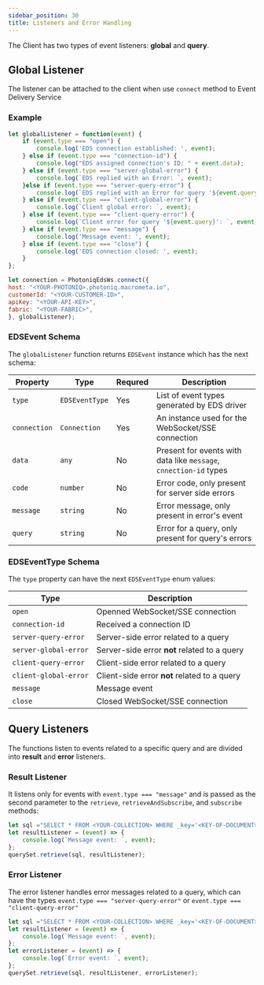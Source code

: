 ```yaml
---
sidebar_position: 30
title: Listeners and Error Handling
---
```


The Client has two types of event listeners: **global** and **query**.

## Global Listener

The listener can be attached to the client when use `connect` method to Event Delivery Service

### Example

```js
let globalListener = function(event) {
    if (event.type === "open") {
        console.log('EDS connection established: ', event);
    } else if (event.type === "connection-id") {
        console.log("EDS assigned connection's ID: " + event.data);
    } else if (event.type === "server-global-error") {
        console.log(`EDS replied with an Error: `, event);
    }else if (event.type === "server-query-error") {
        console.log(`EDS replied with an Error for query '${event.query}': `, event);
    } else if (event.type === "client-global-error") {
        console.log(`Client global error: `, event);
    } else if (event.type === "client-query-error") {
        console.log(`Client error for query '${event.query}': `, event);
    } else if (event.type === "message") {
        console.log('Message event: ', event);
    } else if (event.type === "close") {
        console.log('EDS connection closed: ', event);
    }
};

let connection = PhotoniqEdsWs.connect({
host: "<YOUR-PHOTONIQ>.photoniq.macrometa.io",
customerId: "<YOUR-CUSTOMER-ID>",
apiKey: "<YOUR-API-KEY>",
fabric: "<YOUR-FABRIC>",
}, globalListener);
```

### EDSEvent Schema

The `globalListener` function returns `EDSEvent` instance which has the next schema:

| **Property** | **Type** | **Requred** | **Description** |
|----------------------|-----------|-----------|-----------------------------------|
| `type` | `EDSEventType` | Yes | List of event types generated by EDS driver   |
| `connection` | `Connection` | Yes | An instance used for the WebSocket/SSE connection   |
| `data` | `any` | No | Present for events with data like `message`, `cnnection-id` types    |
| `code` | `number` | No | Error code, only present for server side errors    |
| `message` | `string` | No | Error message, only present in error's event   |
| `query` | `string` | No | Error for a query, only present for query's errors   |


### EDSEventType  Schema

The `type` property can have the next `EDSEventType` enum values: 

| **Type** | **Description** |
|----------------------|---------------------------|
| `open` | Openned WebSocket/SSE connection   |
| `connection-id` | Received a connection ID    |
| `server-query-error` | Server-side error related to a query    |
| `server-global-error` | Server-side error **not** related to a query   |
| `client-query-error` | Client-side error related to a query |
| `client-global-error` | Client-side error **not** related to a query   |
| `message` | Message event |
| `close` | Closed WebSocket/SSE connection  |

## Query Listeners
The functions listen to events related to a specific query and are divided into **result** and **error** listeners.

### Result Listener
It listens only for events with `event.type === "message"` and is passed as the second parameter to the `retrieve`, `retrieveAndSubscribe`, and `subscribe` methods:
```js
let sql ="SELECT * FROM <YOUR-COLLECTION> WHERE _key='<KEY-OF-DOCUMENT>'";
let resultListener = (event) => {
    console.log(`Message event: `, event);
};
querySet.retrieve(sql, resultListener);
```

### Error Listener
The error listener handles error messages related to a query, which can have the types `event.type === "server-query-error"` or `event.type === "client-query-error"`

```js
let sql ="SELECT * FROM <YOUR-COLLECTION> WHERE _key='<KEY-OF-DOCUMENT>'";
let resultListener = (event) => {
    console.log(`Message event: `, event);
};
let errorListener = (event) => {
    console.log(`Error event: `, event);
};
querySet.retrieve(sql, resultListener, errorListener);
```
